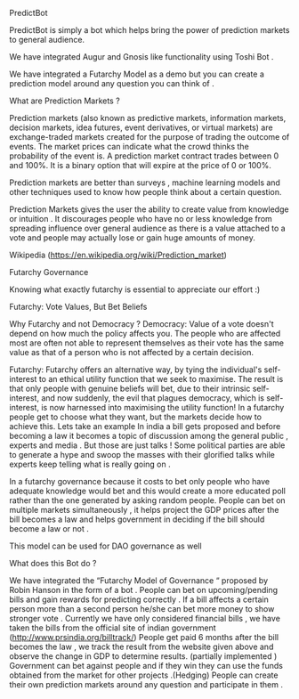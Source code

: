 PredictBot 

PredictBot is simply a bot which helps bring the power of prediction markets to general audience. 

We have integrated Augur and Gnosis like functionality using Toshi Bot .

We have integrated a Futarchy Model as a demo but you can create a prediction model around any question you can think of .

What are Prediction Markets ? 

Prediction markets (also known as predictive markets, information markets, decision markets, idea futures, event derivatives, or virtual markets) are exchange-traded markets created for the purpose of trading the outcome of events. The market prices can indicate what the crowd thinks the probability of the event is. A prediction market contract trades between 0 and 100%. It is a binary option that will expire at the price of 0 or 100%.

Prediction markets are better than surveys , machine learning models and other techniques used to know how people think about a certain question.

Prediction Markets gives the user the ability to create value from knowledge or intuition . It discourages people who have no or less knowledge from spreading influence over general audience as there is a value attached to a vote and people may actually lose or gain huge amounts of money.


Wikipedia (https://en.wikipedia.org/wiki/Prediction_market)

Futarchy Governance 

Knowing what exactly futarchy is essential to appreciate our effort :)

Futarchy: Vote Values, But Bet Beliefs 

Why Futarchy and not Democracy ? 
Democracy: Value of a vote doesn't depend on how much the policy affects you. The people who are affected most are often not able to represent themselves as their vote has the same value as that of a person who is not affected by a certain decision.

Futarchy: Futarchy offers an alternative way, by tying the individual's self-interest to an ethical utility function that we seek to maximise. The result is that only people with genuine beliefs will bet, due to their intrinsic self-interest, and now suddenly, the evil that plagues democracy, which is self-interest, is now harnessed into maximising the utility function! In a futarchy people get to choose what they want, but the markets decide how to achieve this. 
Lets take an example In india a bill gets proposed and before becoming a law it becomes a topic of discussion among the general public , experts and media . But those are just talks ! Some political parties are able to generate a hype and swoop the masses with their glorified talks while experts keep telling what is really going on . 

In a futarchy governance because it costs to bet only people who have adequate knowledge would bet and this would create a more educated poll rather than the one generated by asking random people. People can bet on multiple markets simultaneously , it helps project the GDP prices after the bill becomes a law and helps government in deciding if the bill should become a law or not .

This model can be used for DAO governance as well 

What does this Bot do ?

We have integrated the “Futarchy Model of Governance “ proposed by Robin Hanson in the form of a bot .
People can bet on upcoming/pending bills and gain rewards for predicting correctly .
If a bill affects a certain person more than a second person he/she can bet more money to show stronger vote .
Currently we have only considered financial bills , we have taken the bills from the official site of indian government (http://www.prsindia.org/billtrack/)
People get paid 6 months after the bill becomes the law , we track the result from the website given above and observe the change in GDP to determine results. (partially implemented )
Government can bet against people and if they win they can use the funds obtained from the market for other projects .(Hedging)
People can create their own prediction markets around any question and participate in them .

